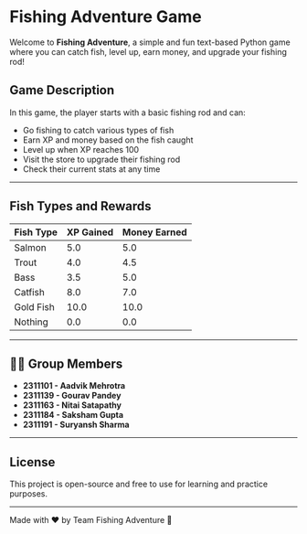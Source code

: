 # Fishing Adventure Game

Welcome to **Fishing Adventure**, a simple and fun text-based Python game where you can catch fish, level up, earn money, and upgrade your fishing rod!

## Game Description

In this game, the player starts with a basic fishing rod and can:
- Go fishing to catch various types of fish
- Earn XP and money based on the fish caught
- Level up when XP reaches 100
- Visit the store to upgrade their fishing rod
- Check their current stats at any time

---

## Fish Types and Rewards

| Fish Type   | XP Gained | Money Earned |
|-------------|-----------|---------------|
| Salmon      | 5.0       | 5.0          |
| Trout       | 4.0       | 4.5          |
| Bass        | 3.5       | 5.0          |
| Catfish     | 8.0       | 7.0          |
| Gold Fish   | 10.0      | 10.0         |
| Nothing     | 0.0       | 0.0          |

---

## 👨‍💻 Group Members

- **2311101 - Aadvik Mehrotra**
- **2311139 - Gourav Pandey**
- **2311163 - Nitai Satapathy**
- **2311184 - Saksham Gupta**
- **2311191 - Suryansh Sharma**

---

## License

This project is open-source and free to use for learning and practice purposes.

---

Made with ❤️ by Team Fishing Adventure 🎣